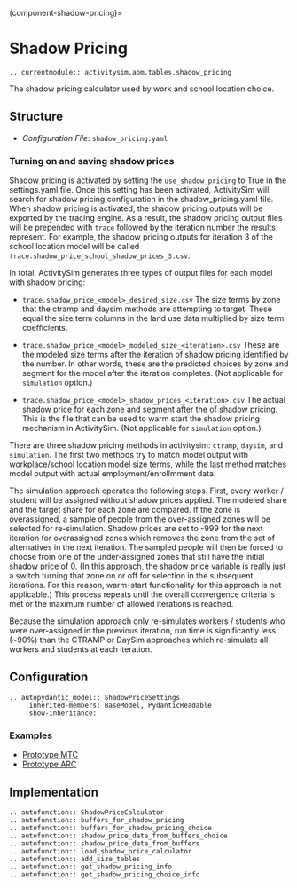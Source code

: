 (component-shadow-pricing)=
# Shadow Pricing

```{eval-rst}
.. currentmodule:: activitysim.abm.tables.shadow_pricing
```

The shadow pricing calculator used by work and school location choice.

## Structure
- *Configuration File*: `shadow_pricing.yaml`

### Turning on and saving shadow prices

Shadow pricing is activated by setting the `use_shadow_pricing` to True in the settings.yaml file.
Once this setting has been activated, ActivitySim will search for shadow pricing configuration in
the shadow_pricing.yaml file. When shadow pricing is activated, the shadow pricing outputs will be
exported by the tracing engine. As a result, the shadow pricing output files will be prepended with
`trace` followed by the iteration number the results represent. For example, the shadow pricing
outputs for iteration 3 of the school location model will be called
`trace.shadow_price_school_shadow_prices_3.csv`.

In total, ActivitySim generates three types of output files for each model with shadow pricing:

- `trace.shadow_price_<model>_desired_size.csv` The size terms by zone that the ctramp and daysim
  methods are attempting to target. These equal the size term columns in the land use data
  multiplied by size term coefficients.

- `trace.shadow_price_<model>_modeled_size_<iteration>.csv` These are the modeled size terms after
  the iteration of shadow pricing identified by the <iteration> number. In other words, these are
  the predicted choices by zone and segment for the model after the iteration completes. (Not
  applicable for ``simulation`` option.)

- `trace.shadow_price_<model>_shadow_prices_<iteration>.csv` The actual shadow price for each zone
  and segment after the <iteration> of shadow pricing. This is the file that can be used to warm
  start the shadow pricing mechanism in ActivitySim. (Not applicable for `simulation` option.)

There are three shadow pricing methods in activitysim: `ctramp`, `daysim`, and `simulation`.
The first two methods try to match model output with workplace/school location model size terms,
while the last method matches model output with actual employment/enrollmment data.

The simulation approach operates the following steps.  First, every worker / student will be
assigned without shadow prices applied. The modeled share and the target share for each zone are
compared. If the zone is overassigned, a sample of people from the over-assigned zones will be
selected for re-simulation.  Shadow prices are set to -999 for the next iteration for overassigned
zones which removes the zone from the set of alternatives in the next iteration. The sampled people
will then be forced to choose from one of the under-assigned zones that still have the initial
shadow price of 0. (In this approach, the shadow price variable is really just a switch turning that
zone on or off for selection in the subsequent iterations. For this reason, warm-start functionality
for this approach is not applicable.)  This process repeats until the overall convergence criteria
is met or the maximum number of allowed iterations is reached.

Because the simulation approach only re-simulates workers / students who were over-assigned in the
previous iteration, run time is significantly less (~90%) than the CTRAMP or DaySim approaches which
re-simulate all workers and students at each iteration.

## Configuration

```{eval-rst}
.. autopydantic_model:: ShadowPriceSettings
    :inherited-members: BaseModel, PydanticReadable
    :show-inheritance:
```

### Examples

- [Prototype MTC](https://github.com/ActivitySim/activitysim/blob/main/activitysim/examples/prototype_mtc/configs/free_parking.yaml)
- [Prototype ARC](https://github.com/ActivitySim/activitysim/blob/main/activitysim/examples/prototype_arc/configs/free_parking.yaml)

## Implementation

```{eval-rst}
.. autofunction:: ShadowPriceCalculator
.. autofunction:: buffers_for_shadow_pricing
.. autofunction:: buffers_for_shadow_pricing_choice
.. autofunction:: shadow_price_data_from_buffers_choice
.. autofunction:: shadow_price_data_from_buffers
.. autofunction:: load_shadow_price_calculator
.. autofunction:: add_size_tables
.. autofunction:: get_shadow_pricing_info
.. autofunction:: get_shadow_pricing_choice_info

```
